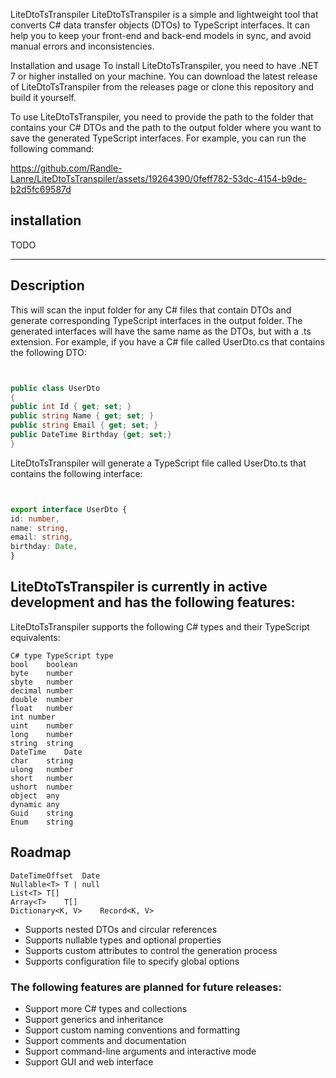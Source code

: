 ﻿LiteDtoTsTranspiler
LiteDtoTsTranspiler is a simple and lightweight tool that converts C# data transfer objects (DTOs) to TypeScript interfaces. It can help you to keep your front-end and back-end models in sync, and avoid manual errors and inconsistencies.

Installation and usage
To install LiteDtoTsTranspiler, you need to have .NET 7 or higher installed on your machine. You can download the latest release of LiteDtoTsTranspiler from the releases page or clone this repository and build it yourself.

To use LiteDtoTsTranspiler, you need to provide the path to the folder that contains your C# DTOs and the path to the output folder where you want to save the generated TypeScript interfaces. For example, you can run the following command:





https://github.com/Randle-Lanre/LiteDtoTsTranspiler/assets/19264390/0feff782-53dc-4154-b9de-b2d5fc69587d



## installation 


TODO

___

## Description

This will scan the input folder for any C# files that contain DTOs and generate corresponding TypeScript interfaces in the output folder. The generated interfaces will have the same name as the DTOs, but with a .ts extension. For example, if you have a C# file called UserDto.cs that contains the following DTO:

```C#


public class UserDto
{
public int Id { get; set; }
public string Name { get; set; }
public string Email { get; set; }
public DateTime Birthday {get; set;}
}
```
LiteDtoTsTranspiler will generate a TypeScript file called UserDto.ts that contains the following interface:

```TypeScript


export interface UserDto {
id: number,
name: string,
email: string,
birthday: Date,
}
```
## LiteDtoTsTranspiler is currently in active development and has the following features:

LiteDtoTsTranspiler supports the following C# types and their TypeScript equivalents:



    C# type	TypeScript type
    bool	boolean
    byte	number
    sbyte	number
    decimal	number
    double	number
    float	number
    int	number
    uint	number
    long	number
    string	string
    DateTime	Date
    char	string
    ulong	number
    short	number
    ushort	number
    object	any
    dynamic	any
    Guid	string
    Enum	string
## Roadmap


    DateTimeOffset	Date
    Nullable<T>	T | null
    List<T>	T[]
    Array<T>	T[]
    Dictionary<K, V>	Record<K, V>

- Supports nested DTOs and circular references
-  Supports nullable types and optional properties
- Supports custom attributes to control the generation process
-  Supports configuration file to specify global options

### The following features are planned for future releases:

- Support more C# types and collections
- Support generics and inheritance
- Support custom naming conventions and formatting
- Support comments and documentation
- Support command-line arguments and interactive mode
- Support GUI and web interface
